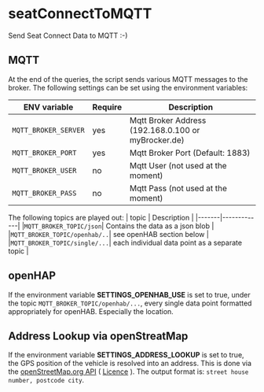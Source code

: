 # seatConnectToMQTT
Send Seat Connect Data to MQTT :-)


## MQTT
At the end of the queries, the script sends various MQTT messages to the broker. The following settings can be set using the environment variables:

| ENV variable |  Require | Description |
|--------------|----------|-------------------------|
|`MQTT_BROKER_SERVER` | yes | Mqtt Broker Address (192.168.0.100 or myBrocker.de) |
|`MQTT_BROKER_PORT`   | yes | Mqtt Broker Port (Default: 1883) |
|`MQTT_BROKER_USER`   | no  | Mqtt User (not used at the moment) |
|`MQTT_BROKER_PASS`   | no  | Mqtt Pass (not used at the moment) |



The following topics are played out:
| topic | Description |
|-------|-------------|
|`MQTT_BROKER_TOPIC/json`| Contains the data as a json blob |
|`MQTT_BROKER_TOPIC/openhab/..`| see openHAB section below |
|`MQTT_BROKER_TOPIC/single/...`| each individual data point as a separate topic |

## openHAP
If the environment variable **SETTINGS_OPENHAB_USE** is set to true, under the topic
`MQTT_BROKER_TOPIC/openhab/...`, every single data point formatted appropriately for openHAB. Especially the location.

## Address Lookup via openStreatMap
If the environment variable **SETTINGS_ADDRESS_LOOKUP** is set to true, the GPS position of the vehicle is resolved into an address. This is done via the [openStreetMap.org API](https://www.openstreetmap.org) ( [Licence](https://www.openstreetmap.org/copyright) ). 
The output format is: `street house number, postcode city`.